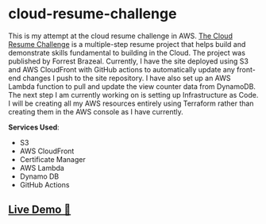 # cloud-resume-challenge

This is my attempt at the cloud resume challenge in AWS.
[The Cloud Resume Challenge](https://cloudresumechallenge.dev/docs/the-challenge/aws/) is a multiple-step resume project that helps build and demonstrate skills fundamental to building in the Cloud. The project was published by Forrest Brazeal.
Currently, I have the site deployed using S3 and AWS CloudFront with GitHub actions to automatically update any front-end changes I push to the site repository. I have also set up an AWS Lambda function to pull and update the view counter data from 
DynamoDB. The next step I am currently working on is setting up Infrastructure as Code. I will be creating all my AWS resources entirely using Terraform rather than creating them in the AWS console as I have currently. 

**Services Used**:

- S3
- AWS CloudFront
- Certificate Manager
- AWS Lambda
- Dynamo DB
- GitHub Actions

## [Live Demo 🔗](https://resume.sinwansaeed.com)
